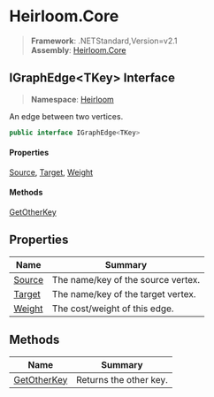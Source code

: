 # Heirloom.Core

> **Framework**: .NETStandard,Version=v2.1  
> **Assembly**: [Heirloom.Core][0]  

## IGraphEdge\<TKey> Interface

> **Namespace**: [Heirloom][0]  

An edge between two vertices.

```cs
public interface IGraphEdge<TKey>
```

#### Properties

[Source][1], [Target][2], [Weight][3]

#### Methods

[GetOtherKey][4]

## Properties

| Name        | Summary                            |
|-------------|------------------------------------|
| [Source][1] | The name/key of the source vertex. |
| [Target][2] | The name/key of the target vertex. |
| [Weight][3] | The cost/weight of this edge.      |

## Methods

| Name             | Summary                |
|------------------|------------------------|
| [GetOtherKey][4] | Returns the other key. |

[0]: ../../Heirloom.Core.md
[1]: IGraphEdge[TKey]/Source.md
[2]: IGraphEdge[TKey]/Target.md
[3]: IGraphEdge[TKey]/Weight.md
[4]: IGraphEdge[TKey]/GetOtherKey.md
